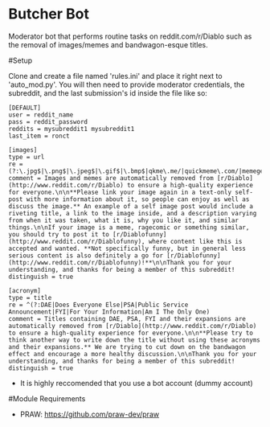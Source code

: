 Butcher Bot
===================================

Moderator bot that performs routine tasks on reddit.com/r/Diablo such as the removal of images/memes and bandwagon-esque titles.

#Setup

Clone and create a file named 'rules.ini' and place it right next to 'auto_mod.py'. You will then need to provide moderator credentials, the subreddit, and the last submission's id inside the file like so: 

```
[DEFAULT]
user = reddit_name
pass = reddit_password
reddits = mysubreddit1 mysubreddit1
last_item = ronct

[images]
type = url
re = (?:\.jpg$|\.png$|\.jpeg$|\.gif$|\.bmp$|qkme\.me/|quickmeme\.com/|memegenerator\.net/|troll\.me/|memebase\.com/|knowyourmeme\.com/|9gag\.com/|funnyjunk\.com/|icanhascheezburger\.com/|cheezburger\.com/|imgur\.com/|min\.us/|imageshack\.us/|photobucket\.com/|tinypic\.com/|deviantart\.com/|flickr\.com/)
comment = Images and memes are automatically removed from [r/Diablo](http://www.reddit.com/r/Diablo) to ensure a high-quality experience for everyone.\n\n**Please link your image again in a text-only self-post with more information about it, so people can enjoy as well as discuss the image.** An example of a self image post would include a riveting title, a link to the image inside, and a description varying from when it was taken, what it is, why you like it, and similar things.\n\nIf your image is a meme, ragecomic or something similar, you should try to post it to [r/Diablofunny](http://www.reddit.com/r/Diablofunny), where content like this is accepted and wanted. **Not specifically funny, but in general less serious content is also definitely a go for [r/Diablofunny](http://www.reddit.com/r/Diablofunny)!**\n\nThank you for your understanding, and thanks for being a member of this subreddit!
distinguish = true

[acronym]
type = title
re = ^(?:DAE|Does Everyone Else|PSA|Public Service Announcement|FYI|For Your Information|Am I The Only One)
comment = Titles containing DAE, PSA, FYI and their expansions are automatically removed from [r/Diablo](http://www.reddit.com/r/Diablo) to ensure a high-quality experience for everyone.\n\n**Please try to think another way to write down the title without using these acronyms and their expansions.** We are trying to cut down on the bandwagon effect and encourage a more healthy discussion.\n\nThank you for your understanding, and thanks for being a member of this subreddit!
distinguish = true
```

* It is highly reccomended that you use a bot account (dummy account)

#Module Requirements

* PRAW: https://github.com/praw-dev/praw
